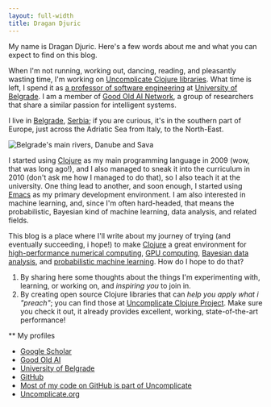 ```yaml
---
layout: full-width
title: Dragan Djuric
---
```


My name is Dragan Djuric. Here's a few words about me and what you can expect to find on this blog.

When I'm not running, working out, dancing, reading, and pleasantly wasting time, I'm working on [Uncomplicate Clojure libraries](http://uncomplicate.org). What time is left, I spend it as [a professor of software engineering](http://www.fon.bg.ac.rs/eng/about-fos/academic-staff/dragan-djuric/) at [University of Belgrade](http://bg.ac.rs/en/index.php). I am a member of [Good Old AI Network](http://goodoldai.org/people), a group of researchers that share a similar passion for intelligent systems.

I live in [Belgrade](https://en.wikipedia.org/wiki/Belgrade), [Serbia](https://en.wikipedia.org/wiki/Serbia); if you are curious, it's in the southern part of Europe, just across the Adriatic Sea from Italy, to the North-East.

![Belgrade's main rivers, Danube and Sava](https://upload.wikimedia.org/wikipedia/commons/thumb/d/db/The_confluence_of_the_Sava_into_the_Danube_at_Belgrade.jpg/1280px-The_confluence_of_the_Sava_into_the_Danube_at_Belgrade.jpg)

I started using [Clojure](http://clojure.org/) as my main programming language in 2009 (wow, that was long ago!), and I also managed to sneak it into the curriculum in 2010 (don't ask me how I managed to do that), so I also teach it at the university. One thing lead to another, and soon enough, I started using [Emacs](http://batsov.com/prelude/) as my primary development environment. I am also interested in machine learning, and, since I'm often hard-headed, that means the probabilistic, Bayesian kind of machine learning, data analysis, and related fields.

This blog is a place where I'll write about my journey of trying (and eventually succeeding, i hope!) to make [Clojure](http://clojure.org/) a great environment for [high-performance numerical computing](http://searchenterpriselinux.techtarget.com/definition/high-performance-computing), [GPU computing](https://en.wikipedia.org/wiki/General-purpose_computing_on_graphics_processing_units), [Bayesian data analysis](http://doingbayesiandataanalysis.blogspot.rs/), and [probabilistic machine learning](https://www.cs.ubc.ca/~murphyk/MLbook/). How do I hope to do that?

1. By sharing here some thoughts about the things I'm experimenting with, learning, or working on, and *inspiring you* to join in.
2. By creating open source Clojure libraries that can *help you apply what i "preach"*; you can find those at [Uncomplicate Clojure Project](http://uncomplicate.org). Make sure you check it out, it already provides excellent, working, state-of-the-art performance!

** My profiles

- [Google Scholar](https://scholar.google.com/citations?user=bDd0r1gAAAAJ)
- [Good Old AI](http://goodoldai.org/dragan_djuric)
- [University of Belgrade](http://www.fon.bg.ac.rs/eng/about-fos/academic-staff/dragan-djuric/)
- [GitHub](http://github.com/blueberry)
- [Most of my code on GitHub is part of Uncomplicate](http://github.com/uncomplicate)
- [Uncomplicate.org](http://uncomplicate.org)
